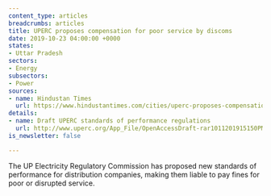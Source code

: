 ```yaml
---
content_type: articles
breadcrumbs: articles
title: UPERC proposes compensation for poor service by discoms
date: 2019-10-23 04:00:00 +0000
states:
- Uttar Pradesh
sectors:
- Energy
subsectors:
- Power
sources:
- name: Hindustan Times
  url: https://www.hindustantimes.com/cities/uperc-proposes-compensation-for-poor-service-by-discoms/story-eQwbKsK0tQdmqOo4bR5COP.html
details:
- name: Draft UPERC standards of performance regulations
  url: http://www.uperc.org/App_File/OpenAccessDraft-rar1011201915150PM.rar
is_newsletter: false

---
```

The UP Electricity Regulatory Commission has proposed new standards of performance for distribution companies, making them liable to pay fines for poor or disrupted service.
